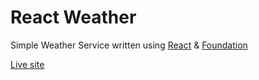 # React Weather

Simple Weather Service written using [React](https://facebook.github.io/react/) & [Foundation](http://foundation.zurb.com/)

[Live site](http://react-weather-service.herokuapp.com/)
